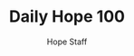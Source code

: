 ---
image: /assets/img/daily-hope-default-artwork.png
title: Daily Hope 100
number: 100
categories:
  - Daily Hope
author: Hope Staff
notes: Daily Hope 100
embed: >-
  EMBED_GOES_HERE
---